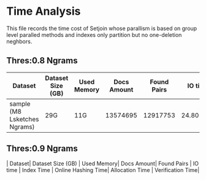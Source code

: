 # Time Analysis

This file records the time cost of Setjoin whose parallism is based on group level paralled methods and indexes only partition but no one-deletion neghbors.

## Thres:0.8 Ngrams
| Dataset| Dataset Size (GB) | Used Memory| Docs Amount| Found Pairs | IO time | Index Time | Online Hashing Time| Allocation Time | Verification Time|
|----------|----------|----------|----------|----------|----------|----------|----------|----------|----------|
| sample (M8 Lsketches Ngrams) | 29G | 11G |13574695 |12917753 |24.805032|56.964230|14.455139|237.239598|193.275250|

## Thres:0.9 Ngrams
| Dataset| Dataset Size (GB) | Used Memory| Docs Amount| Found Pairs | IO time | Index Time | Online Hashing Time| Allocation Time | Verification Time|
